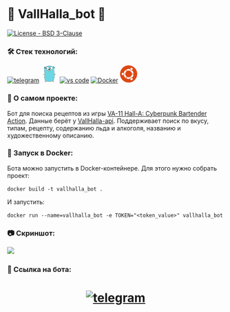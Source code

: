 # 🦾 VallHalla_bot 🥃

[![License - BSD 3-Clause](https://img.shields.io/static/v1?label=License&message=BSD+3-Clause&color=%239a68af&style=for-the-badge)](/LICENSE)

<h3 align="left">🛠 Стек технологий:</h3>

<!-- Telegram -->
<a href="https://telegram.org/" target="_blank">
<img src="https://img.icons8.com/color/48/000000/telegram-app--v3.png" alt="telegram" width="40" height="40"/></a>
<!-- Golang -->
<a href="https://golang.org" target="_blank"> 
<img src="https://raw.githubusercontent.com/devicons/devicon/master/icons/go/go-original.svg" alt="go lang" width="40" height="40"/></a>
<!-- Visual Studio Code -->
<a href="https://code.visualstudio.com/" target="_blank">
<img src="https://img.icons8.com/fluent/48/000000/visual-studio-code-2019.png" alt="vs code" width="40" height="40"/></a>
<!-- Docker -->
<a href="https://github.com/hud0shnik/golang-to-do" >
<img src="https://img.icons8.com/fluency/48/000000/docker.png" alt="Docker" width="40" height="40"/></a>
<!-- Ubuntu -->
<a href="https://ubuntu.com/" target="_blank">
<img src="https://raw.githubusercontent.com/github/explore/80688e429a7d4ef2fca1e82350fe8e3517d3494d/topics/ubuntu/ubuntu.png" alt="Ubuntu" width="40" height="40"/></a>

<h3 align="left">📄 О самом проекте:</h3>
Бот для поиска рецептов из игры <a href="https://store.steampowered.com/app/447530/VA11_HallA_Cyberpunk_Bartender_Action/">VA-11 Hall-A: Cyberpunk Bartender Action</a>. Данные берёт у <a href="https://github.com/hud0shnik/VallHalla-api">VallHalla-api</a>. Поддерживает поиск по вкусу, типам, рецепту, содержанию льда и алкоголя, названию и художественному описанию.

<h3 align="left">🐋 Запуск в Docker:</h3>

Бота можно запустить в Docker-контейнере. Для этого нужно собрать проект:
```
docker build -t vallhalla_bot .
```

И запустить:
```
docker run --name=vallhalla_bot -e TOKEN="<token_value>" vallhalla_bot
```

<h3 align="left">📷 Скриншот:</h3>

<img src="https://github.com/hud0shnik/VallHalla_bot/assets/42404892/00548186-0bcf-4930-97f3-115e6ba32e55"/>

<h3 align="left">🔗 Ссылка на бота:</h3>
<h1 align="center">
   <a href="https://t.me/VallHallaApi_bot" target="_blank"><img src="https://img.icons8.com/external-vitaliy-gorbachev-blue-vitaly-gorbachev/60/000000/external-robot-support-vitaliy-gorbachev-blue-vitaly-gorbachev.png" alt="telegram" width="60" height="60"/></a>
</h1>
